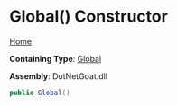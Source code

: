 # Global\(\) Constructor

[Home](../../../README.md)

**Containing Type**: [Global](../README.md)

**Assembly**: DotNetGoat\.dll

```csharp
public Global()
```

